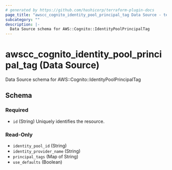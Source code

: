 ```yaml
---
# generated by https://github.com/hashicorp/terraform-plugin-docs
page_title: "awscc_cognito_identity_pool_principal_tag Data Source - terraform-provider-awscc"
subcategory: ""
description: |-
  Data Source schema for AWS::Cognito::IdentityPoolPrincipalTag
---
```


# awscc_cognito_identity_pool_principal_tag (Data Source)

Data Source schema for AWS::Cognito::IdentityPoolPrincipalTag



<!-- schema generated by tfplugindocs -->
## Schema

### Required

- `id` (String) Uniquely identifies the resource.

### Read-Only

- `identity_pool_id` (String)
- `identity_provider_name` (String)
- `principal_tags` (Map of String)
- `use_defaults` (Boolean)
